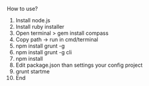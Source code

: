 How to use?

1. Install node.js
2. Install ruby installer
3. Open terminal > gem install compass
4. Copy path -> run in cmd/terminal
5. npm install grunt -g
6. npm install grunt -g cli
7. npm install
8. Edit package.json than settings your config project
9. grunt startme
10. End